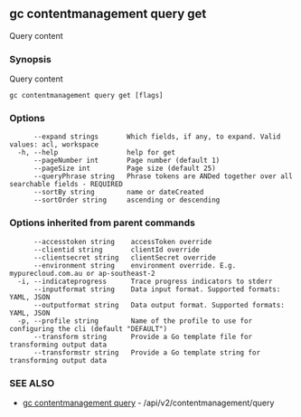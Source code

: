 ## gc contentmanagement query get

Query content

### Synopsis

Query content

```
gc contentmanagement query get [flags]
```

### Options

```
      --expand strings       Which fields, if any, to expand. Valid values: acl, workspace
  -h, --help                 help for get
      --pageNumber int       Page number (default 1)
      --pageSize int         Page size (default 25)
      --queryPhrase string   Phrase tokens are ANDed together over all searchable fields - REQUIRED
      --sortBy string        name or dateCreated
      --sortOrder string     ascending or descending
```

### Options inherited from parent commands

```
      --accesstoken string    accessToken override
      --clientid string       clientId override
      --clientsecret string   clientSecret override
      --environment string    environment override. E.g. mypurecloud.com.au or ap-southeast-2
  -i, --indicateprogress      Trace progress indicators to stderr
      --inputformat string    Data input format. Supported formats: YAML, JSON
      --outputformat string   Data output format. Supported formats: YAML, JSON
  -p, --profile string        Name of the profile to use for configuring the cli (default "DEFAULT")
      --transform string      Provide a Go template file for transforming output data
      --transformstr string   Provide a Go template string for transforming output data
```

### SEE ALSO

* [gc contentmanagement query](gc_contentmanagement_query.html)	 - /api/v2/contentmanagement/query


